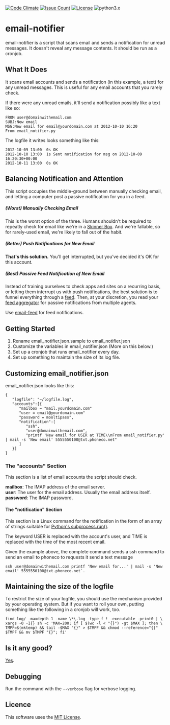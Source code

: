 [![Code Climate](https://codeclimate.com/github/dblume/email-notifier/badges/gpa.svg)](https://codeclimate.com/github/dblume/email-notifier)
[![Issue Count](https://codeclimate.com/github/dblume/email-notifier/badges/issue_count.svg)](https://codeclimate.com/github/dblume/email-notifier/issues)
[![License](https://img.shields.io/badge/license-MIT_license-blue.svg)](https://raw.githubusercontent.com/dblume/email-notifer/master/LICENSE.txt)
![python3.x](https://img.shields.io/badge/python-3.x-green.svg)

# email-notifier

email-notifier is a script that scans email and sends a notification for unread messages. 
It doesn't reveal any message contents. It should be run as a cronjob.

## What It Does

It scans email accounts and sends a notification (in this example, a text) for 
any unread messages. This is useful for any email accounts that you rarely check.

If there were any unread emails, it'll send a notification possibly like a text like so:

    FROM user@domainwithemail.com
    SUBJ:New email
    MSG:New email for email@yourdomain.com at 2012-10-10 16:20
    From email_notifier.py

The logfile it writes looks something like this:

    2012-10-09 13:00  0s OK
    2012-10-10 13:00  1s Sent notification for msg on 2012-10-09 16:20:30+00:00
    2012-10-11 13:00  0s OK

## Balancing Notification and Attention

This script occupies the middle-ground between manually checking email, and
letting a computer post a passive notification for you in a feed.

##### (Worst) Manually Checking Email

This is the worst option of the three. Humans shouldn't be required to
repeatly check for email like we're in a [Skinner Box](https://en.wikipedia.org/wiki/Operant_conditioning_chamber).
And we're fallable, so for rarely-used email, we're likely to fall out of the habit.

##### (Better) Push Notifications for New Email

**That's this solution.** You'll get interrupted, but you've decided it's OK for this account.

##### (Best) Passive Feed Notification of New Email

Instead of training ourselves to check apps and sites on a recurring basis, or letting
them interrupt us with push notifications, the best solution is to funnel everything through
a [feed](https://en.wikipedia.org/wiki/RSS). Then, at your discretion, you read
your [feed aggregator](https://en.wikipedia.org/wiki/Feedly) for passive notifications
from multiple agents.

Use [email-feed](https://github.com/dblume/email-feed) for feed notifications.

## Getting Started

1. Rename email\_notifier.json.sample to email\_notifier.json
2. Customize the variables in email\_notifier.json (More on this below.)
3. Set up a cronjob that runs email\_notifier every day.
4. Set up something to maintain the size of its log file.

## Customizing email\_notifier.json

email\_notifier.json looks like this:

    {
       "logfile": "~/logfile.log",
       "accounts":[{
          "mailbox = "mail.yourdomain.com"
          "user = email@yourdomain.com"
          "password = mooltipass",
          "notification":[
             "ssh",
             "user@domainwithemail.com",
             "printf 'New email for USER at TIME\\nFrom email_notifier.py' | mail -s 'New email' 5555550100@txt.phoneco.net"
          ]
       }]
    }

### The "accounts" Section

This section is a list of email accounts the script should check.

**mailbox**: The IMAP address of the email server.  
**user**: The user for the email address. Usually the email address itself.  
**password**: The IMAP password.

#### The "notification" Section

This section is a Linux command for the notification in the form of an array of strings 
suitable for [Python's subprocess.run()](https://docs.python.org/3/library/subprocess.html#subprocess.run).

The keyword USER is replaced with the account's user, and TIME is replaced with the time of the most recent email.

Given the example above, the complete command sends a ssh command to send an email to phoneco to requests it send a text message 

    ssh user@domainwithemail.com printf 'New email for...' | mail -s 'New email' 5555550100@txt.phoneco.net`.

## Maintaining the size of the logfile

To restrict the size of your logfile, you should use the mechanism provided by your operating system. But if you want to roll your own, putting something like the following in a cronjob will work, too.

    find log/ -maxdepth 1 -name \*\.log -type f ! -executable -print0 | \
    xargs -0 -I{} sh -c 'MAX=200; if [ $(wc -l < "{}") -gt $MAX ]; then \
    TMPF=$(mktemp) && tail -$MAX "{}" > $TMPF && chmod --reference="{}" $TMPF && mv $TMPF "{}"; fi'

## Is it any good?

[Yes](https://news.ycombinator.com/item?id=3067434).


## Debugging

Run the command with the ``--verbose`` flag for verbose logging.

## Licence

This software uses the [MIT License](http://opensource.org/licenses/mit-license.php).
